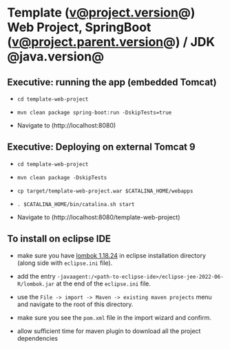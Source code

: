 Template (v@project.version@) Web Project, SpringBoot (v@project.parent.version@) / JDK @java.version@
=======================================================================

## Executive: running the app (embedded Tomcat)

* `cd template-web-project`

* `mvn clean package spring-boot:run -DskipTests=true`

* Navigate to (http://localhost:8080)

## Executive: Deploying on external Tomcat 9

* `cd template-web-project`

* `mvn clean package -DskipTests`

* `cp target/template-web-project.war $CATALINA_HOME/webapps`

* `. $CATALINA_HOME/bin/catalina.sh start`

*  Navigate to (http://localhost:8080/template-web-project)


## To install on eclipse IDE

* make sure you have [lombok 1.18.24](https://projectlombok.org/download) in eclipse installation directory (along side with `eclipse.ini` file).

* add the entry `-javaagent:/<path-to-eclipse-ide>/eclipse-jee-2022-06-R/lombok.jar` at the end of the `eclipse.ini` file.

* use the `File -> import -> Maven -> existing maven projects` menu and navigate to the root of this directory.

* make sure you see the `pom.xml` file in the import wizard and confirm.

* allow sufficient time for maven plugin to download all the project dependencies

